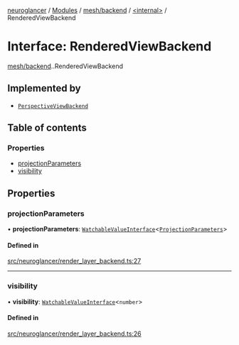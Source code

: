 [neuroglancer](../README.md) / [Modules](../modules.md) / [mesh/backend](../modules/mesh_backend.md) / [<internal\>](../modules/mesh_backend._internal_.md) / RenderedViewBackend

# Interface: RenderedViewBackend

[mesh/backend](../modules/mesh_backend.md).[<internal>](../modules/mesh_backend._internal_.md).RenderedViewBackend

## Implemented by

- [`PerspectiveViewBackend`](../classes/perspective_view_backend.PerspectiveViewBackend.md)

## Table of contents

### Properties

- [projectionParameters](mesh_backend._internal_.RenderedViewBackend.md#projectionparameters)
- [visibility](mesh_backend._internal_.RenderedViewBackend.md#visibility)

## Properties

### projectionParameters

• **projectionParameters**: [`WatchableValueInterface`](annotation_annotation_layer_state._internal_.WatchableValueInterface.md)<[`ProjectionParameters`](../classes/annotation_base._internal_.ProjectionParameters.md)\>

#### Defined in

[src/neuroglancer/render_layer_backend.ts:27](https://github.com/ActiveBrainAtlas2/neuroglancer/blob/1beb5d34/src/neuroglancer/render_layer_backend.ts#L27)

___

### visibility

• **visibility**: [`WatchableValueInterface`](annotation_annotation_layer_state._internal_.WatchableValueInterface.md)<`number`\>

#### Defined in

[src/neuroglancer/render_layer_backend.ts:26](https://github.com/ActiveBrainAtlas2/neuroglancer/blob/1beb5d34/src/neuroglancer/render_layer_backend.ts#L26)
